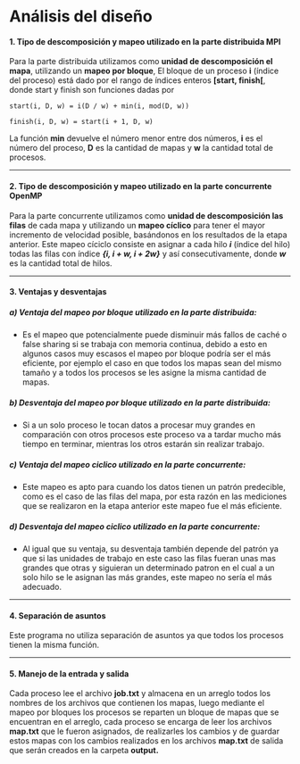 # Análisis del diseño
 
#### 1. Tipo de descomposición y mapeo utilizado en la parte distribuida MPI
 
Para la parte distribuida utilizamos como **unidad de descomposición el mapa**,  utilizando un **mapeo por bloque**,  El bloque de un proceso **i** (índice del proceso) está dado por el rango de índices enteros **[start, finish[**, donde start y finish son funciones dadas por

`start(i, D, w) = i(D / w) + min(i, mod(D, w))`

`finish(i, D, w) = start(i + 1, D, w)`

La función **min** devuelve el número menor entre dos números, **i** es el número del proceso, **D** es la cantidad de mapas y **w** la cantidad total de procesos.

---
 
#### 2. Tipo de descomposición y mapeo utilizado en la parte concurrente OpenMP

Para la parte concurrente utilizamos como **unidad de descomposición las filas** de cada mapa y utilizando un **mapeo cíclico** para tener el mayor incremento de velocidad posible, basándonos en los resultados de la etapa anterior.
Este mapeo cíciclo consiste en asignar a cada hilo ***i*** (índice del hilo) todas las filas con índice ***{i, i + w, i + 2w}*** y así consecutivamente, donde ***w*** es la cantidad total de hilos. 

---
 
 
#### 3. Ventajas y desventajas

##### a) Ventaja del mapeo por bloque utilizado en la parte distribuida:

- Es el mapeo que potencialmente puede disminuir más fallos de caché o false sharing si se trabaja con memoria continua, debido a esto en algunos casos muy escasos el mapeo por bloque podría ser el más eficiente, por ejemplo el caso en que todos los mapas sean del mismo tamaño y a todos los procesos se les asigne la misma cantidad de mapas.

##### b) Desventaja del mapeo por bloque utilizado en la parte distribuida:

- Si a un solo proceso le tocan datos a procesar muy grandes en comparación con otros procesos este proceso va a tardar mucho más tiempo en terminar, mientras los otros estarán sin realizar trabajo.

##### c) Ventaja del mapeo ciclico utilizado en la parte concurrente:

- Este mapeo es apto para cuando los datos tienen un patrón predecible, como es el caso de las filas del mapa, por esta razón en las mediciones que se realizaron en la etapa anterior este mapeo fue el más eficiente.

##### d) Desventaja del mapeo ciclico utilizado en la parte concurrente:

- Al igual que su ventaja, su desventaja también depende del patrón ya que si las unidades de trabajo en este caso las filas fueran unas mas grandes que otras y siguieran un determinado patron en el cual a un solo hilo se le asignan las más grandes, este mapeo no sería el más adecuado.

---

#### 4. Separación de asuntos

Este programa no utiliza separación de asuntos ya que todos los procesos tienen la misma función.

---

 
#### 5. Manejo de la entrada y salida

Cada proceso lee el archivo **job.txt** y almacena en un arreglo todos los nombres de los archivos que contienen los mapas, luego mediante el mapeo por bloques los procesos se reparten un bloque de mapas que se encuentran en el arreglo, cada proceso se encarga de leer los archivos **map.txt** que le fueron asignados, de realizarles los cambios y de guardar estos mapas con los cambios realizados en los archivos **map.txt** de salida que serán creados en la carpeta **output.**
 

